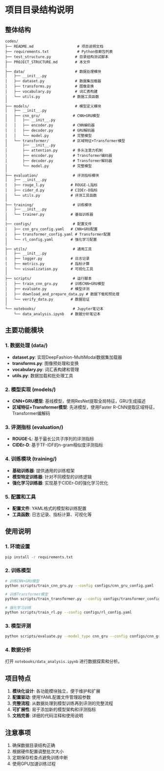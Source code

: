 # 项目目录结构说明

## 整体结构

```
codes/
├── README.md                    # 项目说明文档
├── requirements.txt             # Python依赖包列表
├── test_structure.py           # 目录结构测试脚本
├── PROJECT_STRUCTURE.md        # 本文件
│
├── data/                       # 数据处理模块
│   ├── __init__.py
│   ├── dataset.py              # 数据集加载器
│   ├── transforms.py           # 图像变换
│   ├── vocabulary.py           # 词汇表构建
│   └── utils.py               # 数据工具函数
│
├── models/                     # 模型定义模块
│   ├── __init__.py
│   ├── cnn_gru/               # CNN+GRU模型
│   │   ├── __init__.py
│   │   ├── encoder.py         # CNN编码器
│   │   ├── decoder.py         # GRU解码器
│   │   └── model.py           # 完整模型
│   └── transformer/           # 区域特征+Transformer模型
│       ├── __init__.py
│       ├── attention.py       # 多头注意力机制
│       ├── encoder.py         # Transformer编码器
│       ├── decoder.py         # Transformer解码器
│       └── model.py           # 完整模型
│
├── evaluation/                # 评测指标模块
│   ├── __init__.py
│   ├── rouge_l.py            # ROUGE-L指标
│   ├── cider_d.py            # CIDEr-D指标
│   └── utils.py              # 评测工具函数
│
├── training/                  # 训练模块
│   ├── __init__.py
│   └── trainer.py            # 基础训练器
│
├── configs/                   # 配置文件
│   ├── cnn_gru_config.yaml   # CNN+GRU配置
│   ├── transformer_config.yaml # Transformer配置
│   └── rl_config.yaml        # 强化学习配置
│
├── utils/                     # 通用工具
│   ├── __init__.py
│   ├── logger.py             # 日志记录
│   ├── metrics.py            # 指标计算
│   └── visualization.py      # 可视化工具
│
├── scripts/                   # 运行脚本
│   ├── train_cnn_gru.py      # 训练CNN+GRU模型
│   ├── evaluate.py           # 模型评测
│   ├── download_and_prepare_data.py # 数据下载和预处理
│   └── verify_data.py        # 数据验证
│
└── notebooks/                 # Jupyter笔记本
    └── data_analysis.ipynb   # 数据分析笔记本
```

## 主要功能模块

### 1. 数据处理 (data/)
- **dataset.py**: 实现DeepFashion-MultiModal数据集加载器
- **transforms.py**: 图像预处理和变换
- **vocabulary.py**: 词汇表构建和管理
- **utils.py**: 数据加载和批处理工具

### 2. 模型实现 (models/)
- **CNN+GRU模型**: 基线模型，使用ResNet提取全局特征，GRU生成描述
- **区域特征+Transformer模型**: 先进模型，使用Faster R-CNN提取区域特征，Transformer编解码

### 3. 评测指标 (evaluation/)
- **ROUGE-L**: 基于最长公共子序列的评测指标
- **CIDEr-D**: 基于TF-IDF的n-gram相似度评测指标

### 4. 训练模块 (training/)
- **基础训练器**: 提供通用的训练框架
- **模型特定训练器**: 针对不同模型的训练逻辑
- **强化学习训练器**: 实现基于CIDEr-D的强化学习优化

### 5. 配置和工具
- **配置文件**: YAML格式的模型和训练配置
- **工具函数**: 日志记录、指标计算、可视化等

## 使用说明

### 1. 环境设置
```bash
pip install -r requirements.txt
```

### 2. 训练模型
```bash
# 训练CNN+GRU模型
python scripts/train_cnn_gru.py --config configs/cnn_gru_config.yaml

# 训练Transformer模型
python scripts/train_transformer.py --config configs/transformer_config.yaml

# 强化学习训练
python scripts/train_rl.py --config configs/rl_config.yaml
```

### 3. 模型评测
```bash
python scripts/evaluate.py --model_type cnn_gru --config configs/cnn_gru_config.yaml --checkpoint checkpoints/cnn_gru/best_model.pth
```

### 4. 数据分析
打开 `notebooks/data_analysis.ipynb` 进行数据探索和分析。

## 项目特点

1. **模块化设计**: 各功能模块独立，便于维护和扩展
2. **配置驱动**: 使用YAML配置文件管理超参数
3. **完整流程**: 从数据处理到模型训练再到评测的完整流程
4. **可扩展性**: 易于添加新的模型架构和评测指标
5. **文档完善**: 详细的代码注释和使用说明

## 注意事项

1. 确保数据目录结构正确
2. 根据硬件配置调整批次大小
3. 定期保存检查点避免训练中断
4. 使用GPU加速训练过程
